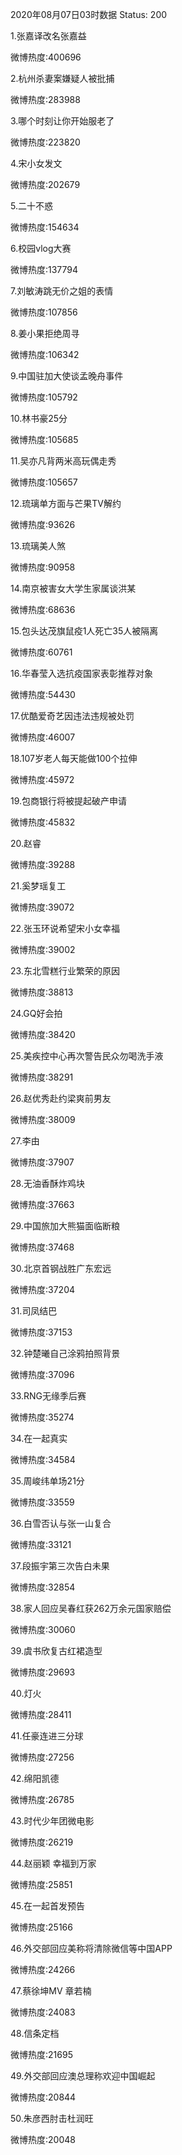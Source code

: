 2020年08月07日03时数据
Status: 200

1.张嘉译改名张嘉益

微博热度:400696

2.杭州杀妻案嫌疑人被批捕

微博热度:283988

3.哪个时刻让你开始服老了

微博热度:223820

4.宋小女发文

微博热度:202679

5.二十不惑

微博热度:154634

6.校园vlog大赛

微博热度:137794

7.刘敏涛跳无价之姐的表情

微博热度:107856

8.姜小果拒绝周寻

微博热度:106342

9.中国驻加大使谈孟晚舟事件

微博热度:105792

10.林书豪25分

微博热度:105685

11.吴亦凡背两米高玩偶走秀

微博热度:105657

12.琉璃单方面与芒果TV解约

微博热度:93626

13.琉璃美人煞

微博热度:90958

14.南京被害女大学生家属谈洪某

微博热度:68636

15.包头达茂旗鼠疫1人死亡35人被隔离

微博热度:60761

16.华春莹入选抗疫国家表彰推荐对象

微博热度:54430

17.优酷爱奇艺因违法违规被处罚

微博热度:46007

18.107岁老人每天能做100个拉伸

微博热度:45972

19.包商银行将被提起破产申请

微博热度:45832

20.赵睿

微博热度:39288

21.奚梦瑶复工

微博热度:39072

22.张玉环说希望宋小女幸福

微博热度:39002

23.东北雪糕行业繁荣的原因

微博热度:38813

24.GQ好会拍

微博热度:38420

25.美疾控中心再次警告民众勿喝洗手液

微博热度:38291

26.赵优秀赴约梁爽前男友

微博热度:38009

27.李由

微博热度:37907

28.无油香酥炸鸡块

微博热度:37663

29.中国旅加大熊猫面临断粮

微博热度:37468

30.北京首钢战胜广东宏远

微博热度:37204

31.司凤结巴

微博热度:37153

32.钟楚曦自己涂鸦拍照背景

微博热度:37096

33.RNG无缘季后赛

微博热度:35274

34.在一起真实

微博热度:34584

35.周峻纬单场21分

微博热度:33559

36.白雪否认与张一山复合

微博热度:33121

37.段振宇第三次告白未果

微博热度:32854

38.家人回应吴春红获262万余元国家赔偿

微博热度:30060

39.虞书欣复古红裙造型

微博热度:29693

40.灯火

微博热度:28411

41.任豪连进三分球

微博热度:27256

42.绵阳凯德

微博热度:26785

43.时代少年团微电影

微博热度:26219

44.赵丽颖 幸福到万家

微博热度:25851

45.在一起首发预告

微博热度:25166

46.外交部回应美称将清除微信等中国APP

微博热度:24266

47.蔡徐坤MV 章若楠

微博热度:24083

48.信条定档

微博热度:21695

49.外交部回应澳总理称欢迎中国崛起

微博热度:20844

50.朱彦西肘击杜润旺

微博热度:20048

